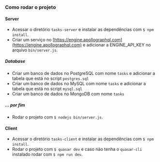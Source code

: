 ### Como rodar o projeto
#### Server
* Acessar o diretório ```tasks-server``` e instalar as dependências com ```$ npm install```.
* Criar um serviço no [https://engine.apollographql.com](https://engine.apollographql.com) e adicionar a ENGINE_API_KEY no arquivo ```bin/server.js```.
##### Database
* Criar um banco de dados no PostgreSQL com nome ```tasks``` e adicionar a tabela que está no script ```postgres.sql```
* Criar um banco de dados no MySQL com nome ```tasks``` e adicionar a tabela que está no script ```mysql.sql```
* Criar um banco de dados no MongoDB com nome ```tasks```
##### ... por fim
* Rodar o projeto com ```$ nodejs bin/server.js```.

#### Client
* Acessar o diretório ```tasks-client``` e instalar as dependências com ```$ npm install```.
* Rodar o projeto com ```$ quasar dev``` e caso não tenha o ```quasar-cli``` instalado rodar com ```$ npm run dev```.